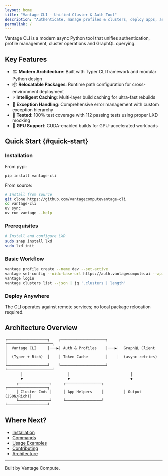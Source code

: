 ```yaml
---
layout: home
title: "Vantage CLI - Unified Cluster & Auth Tool"
description: "Authenticate, manage profiles & clusters, deploy apps, and run GraphQL queries against Vantage Compute"
permalink: /
---
```


Vantage CLI is a modern async Python tool that unifies authentication, profile management, cluster operations and GraphQL querying.

## Key Features

- 🏗️ **Modern Architecture**: Built with Typer CLI framework and modular Python design
- 📦 **Relocatable Packages**: Runtime path configuration for cross-environment deployment
- ⚡ **Intelligent Caching**: Multi-layer build caching for ultra-fast rebuilds
- 🔧 **Exception Handling**: Comprehensive error management with custom exception hierarchy
- 🧪 **Tested**: 100% test coverage with 112 passing tests using proper LXD mocking
- 🚀 **GPU Support**: CUDA-enabled builds for GPU-accelerated workloads

## Quick Start {#quick-start}

### Installation

From pypi:

```bash
pip install vantage-cli
```

From source:

```bash
# Install from source
git clone https://github.com/vantagecomputevantage-cli
cd vantage-cli
uv sync
uv run vantage --help
```

### Prerequisites

```bash
# Install and configure LXD
sudo snap install lxd
sudo lxd init
```

### Basic Workflow

```bash
vantage profile create --name dev --set-active
vantage set-config --oidc-base-url https://auth.vantagecompute.ai --api-base-url https://apis.vantagecompute.ai
vantage login
vantage clusters list --json | jq '.clusters | length'
```

### Deploy Anywhere

The CLI operates against remote services; no local package relocation required.

## Architecture Overview

```text
┌──────────────────┐    ┌────────────────────┐    ┌────────────────────┐
│  Vantage CLI     │───▶│ Auth & Profiles    │───▶│  GraphQL Client     │
│  (Typer + Rich)  │    │ Token Cache        │    │  (async retries)    │
└──────────────────┘    └────────────────────┘    └────────────────────┘
       │                    │                           │
       ▼                    ▼                           ▼
     ┌──────────────┐     ┌────────────────┐         ┌──────────────────┐
     │ Cluster Cmds │     │ App Helpers    │         │ Output (JSON/Rich)│
     └──────────────┘     └────────────────┘         └──────────────────┘
```

## Where Next?

- [Installation](/vantage-cli/installation/)
- [Commands](/vantage-cli/commands/)
- [Usage Examples](/vantage-cli/usage/)
- [Contributing](/vantage-cli/contributing/)
- [Architecture](/vantage-cli/architecture/)

---

Built by Vantage Compute.

